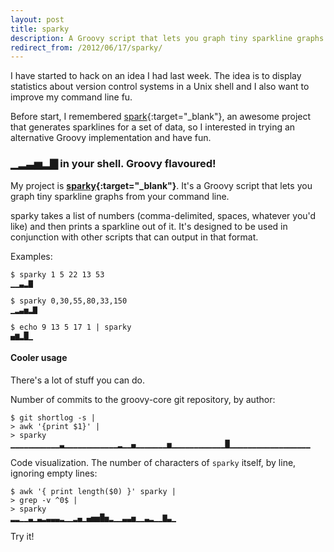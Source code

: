 ```yaml
---
layout: post
title: sparky
description: A Groovy script that lets you graph tiny sparkline graphs from your command line.
redirect_from: /2012/06/17/sparky/
---
```


I have started to hack on an idea I had last week. The idea is to display statistics
about version control systems in a Unix shell and I also want to improve my
command line fu.

Before start, I remembered [spark][1]{:target="_blank"}, an awesome project that
generates sparklines for a set of data, so I interested in trying an alternative
Groovy implementation and have fun.


### ▁▂▃▅▂▇ in your shell. Groovy flavoured!

My project is **[sparky][2]{:target="_blank"}**. It's a Groovy script that lets you
graph tiny sparkline graphs from your command line.

sparky takes a list of numbers (comma-delimited, spaces, whatever you'd like)
and then prints a sparkline out of it. It's designed to be used in conjunction
with other scripts that can output in that format.

Examples:

```shell
$ sparky 1 5 22 13 53
▁▁▃▂▇

$ sparky 0,30,55,80,33,150
▁▂▃▅▂▇

$ echo 9 13 5 17 1 | sparky
▄▆▂█▁
```

#### Cooler usage

There's a lot of stuff you can do.

Number of commits to the groovy-core git repository, by author:

```shell
$ git shortlog -s |
> awk '{print $1}' |
> sparky
▁▁▁▁▁▁▁▁▁▁▁▃▁▁▁▁▁▁▁▁▁▁▁▁▂▁▁▄▁▁▁▁▁▁▁▅▁▁▁▁▁▁▁▁▁▁▁▁█▁▁▁▁▁▁▁▁▁▁▁▁▁▁▁▁▁▁
```

Code visualization. The number of characters of `sparky` itself, by line, ignoring empty lines:

```shell
$ awk '{ print length($0) }' sparky |
> grep -v ^0$ |
> sparky
▂▂▁▁▃▁▃▂▃▃▃▂▁▁▂▄▁▄▅▅█▅▂▁▁▃▃▅▁▁▃▂▁▁▇▃▁
```

Try it!


[1]: https://github.com/holman/spark
[2]: https://github.com/arturoherrero/sparky
